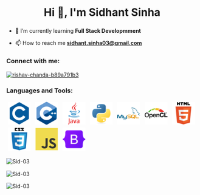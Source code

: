 <h1 align="center">Hi 👋, I'm Sidhant Sinha</h1>
<h3 align="center"></h3>

- 🌱 I’m currently learning **Full Stack Developmment**

- 📫 How to reach me **sidhant.sinha03@gmail.com**


<h3 align="left">Connect with me:</h3>
<p align="left">
<a href="https://linkedin.com/in/sidhantsinha03" target="blank"><img align="center" src="https://raw.githubusercontent.com/rahuldkjain/github-profile-readme-generator/master/src/images/icons/Social/linked-in-alt.svg" alt="rishav-chanda-b89a791b3" height="30" width="40" /></a>
</p>

<h3 align="left">Languages and Tools:</h3>
<p align="left">
<img src="https://github.com/devicons/devicon/blob/master/icons/c/c-plain.svg" alt="C" height="60" style="vertical-align:top; margin:4px">
<img src="https://github.com/devicons/devicon/blob/master/icons/cplusplus/cplusplus-original.svg" alt="C++" height="60" style="vertical-align:top; margin:4px">
<img src="https://github.com/devicons/devicon/blob/master/icons/java/java-original-wordmark.svg" alt="Java" height="60" style="vertical-align:top; margin:4px">
<img src="https://github.com/devicons/devicon/blob/master/icons/python/python-original.svg" alt="Python" height="60" style="vertical-align:top; margin:4px">
<img src="https://github.com/devicons/devicon/blob/master/icons/mysql/mysql-original-wordmark.svg" alt="MySQL" height="60" style="vertical-align:top; margin:4px">
<img src="https://github.com/devicons/devicon/blob/master/icons/opencl/opencl-original.svg" alt="OpenCL" height="60" style="vertical-align:top; margin:4px">
<img src="https://github.com/devicons/devicon/blob/master/icons/html5/html5-original-wordmark.svg" alt="HTML5" height="60" style="vertical-align:top; margin:4px">
<img src="https://github.com/devicons/devicon/blob/master/icons/css3/css3-original-wordmark.svg" alt="CSS" height="60" style="vertical-align:top; margin:4px">
<img src="https://github.com/devicons/devicon/blob/master/icons/javascript/javascript-original.svg" alt="Javascript" height="60" style="vertical-align:top; margin:4px">
<img src="https://github.com/devicons/devicon/blob/master/icons/bootstrap/bootstrap-original.svg" alt="Bootstrap" height="60" style="vertical-align:top; margin:4px">
</p>

<p><img align="center" src="https://github-readme-stats.vercel.app/api/top-langs?username=Sid-03&show_icons=true&locale=en&layout=compact&theme=tokyonight" alt="Sid-03" /></p>
<p><img align="center" src="https://github-readme-stats.vercel.app/api?username=Sid-03&show_icons=true&locale=en&theme=tokyonight" alt="Sid-03" /></p>
<p><img align="center" src="https://github-readme-streak-stats.herokuapp.com/?user=Sid-03&&theme=tokyonight" alt="Sid-03" /></p>
